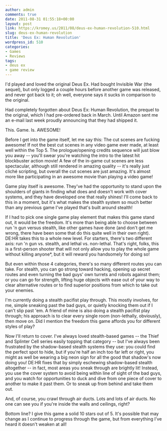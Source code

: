 ```yaml
---
author: admin
comments: true
date: 2011-08-31 01:55:18+00:00
layout: post
link: https://kromey.us/2011/08/deus-ex-human-revolution-510.html
slug: deus-ex-human-revolution
title: 'Deus Ex: Human Revolution'
wordpress_id: 510
categories:
- Games
- Reviews
tags:
- deus ex
- game review
---
```


I'd played and loved the original Deus Ex. Had bought Invisible War (the sequel), but only logged a couple hours before another game was released, and never got back to it; oh well, everyone says it sucks in comparison to the original.

Had completely forgotten about Deus Ex: Human Revolution, the prequel to the original, which I had pre-ordered back in March. Until Amazon sent me an e-mail last week proudly announcing that they had shipped it.

This. Game. Is. AWESOME!

Before I get into the game itself, let me say this: The cut scenes are fucking awesome! If not the best cut scenes in any video game ever made, at least well within the Top 5. The prologue/opening credits sequence will just blow you away -- you'll swear you're watching the intro to the latest hit blockbuster action movie! A few of the in-game cut scenes are less spectacular, although still rendered in amazing quality -- it's really just cliché scripting, but overall the cut scenes are just amazing. It's almost more like participating in an awesome movie than playing a video game!

Game play itself is awesome. They've had the opportunity to stand upon the shoulders of giants in finding what does and doesn't work with cover systems, and they have developed one that really shines! I'll come back to this in a moment, but it's what makes the stealth system so much better than any previous game I've played that's built around stealth!

If I had to pick one single game play element that makes this game stand out, it would be the freedom. It's more than being able to choose between run 'n gun versus stealth, like other games have done (and don't get me wrong, there have been some that do this quite well in their own right). DE:HR takes this to a whole new level. For starters, there's two different axis: run 'n gun vs. stealth, and lethal vs. non-lethal. That's right, folks, this is a first-person shooter that will not only allow you to play the whole game without killing anyone*, but it will reward you handsomely for doing so!

But even within those 4 categories, there's so many different routes you can take. For stealth, you can go strong toward hacking, opening up secret routes and even turning the bad guys' own turrets and robots against them; or you can go for strength, lifting huge objects with ease out of your way to clear alternative routes or to find superior positions from which to take out your enemies.

I'm currently doing a stealth pacifist play through. This mostly involves, for me, simple sneaking past the bad guys, or quietly knocking them out if I can't slip past 'em. A friend of mine is also doing a stealth pacifist play through; his approach is to clear every single room (non-lethally, obviously), then move on. Did I mention the freedom this game affords you for different styles of play?

Now I'll return to cover. I've always loved stealth-based games -- the Thief and Splinter Cell series easily topping that category -- but I've always been frustrated by the shadow-based stealth systems they use: you could find the perfect spot to hide, but if you're half an inch too far left or right, you might as well be wearing a big neon sign for all the good that shadow's now doing you! DE:HR fixes that by simply eschewing shadow-based stealth altogether -- in fact, most areas you sneak through are brightly lit! Instead, you use the cover system to avoid being within line of sight of the bad guys, and you watch for opportunities to duck and dive from one piece of cover to another to make it past them. Or to sneak up from behind and take them out.

And, of course, you crawl through air ducts. Lots and lots of air ducts. No one can see you if you're inside the walls and ceilings, right?

Bottom line? I give this game a solid 10 stars out of 5. It's possible that may change as I continue to progress through the game, but from everything I've heard it doesn't weaken at all!
